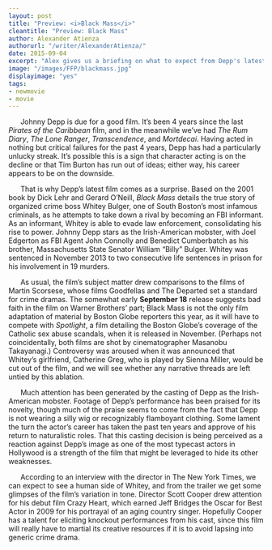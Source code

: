 ```yaml
---
layout: post
title: "Preview: <i>Black Mass</i>"
cleantitle: "Preview: Black Mass"
author: Alexander Atienza
authorurl: "/writer/AlexanderAtienza/"
date: 2015-09-04
excerpt: "Alex gives us a briefing on what to expect from Depp's latest"
image: "/images/FFP/blackmass.jpg"
displayimage: "yes"
tags: 
- newmovie
- movie
---
```


&nbsp;&nbsp;&nbsp;&nbsp;&nbsp;&nbsp;Johnny Depp is due for a good film. It’s been 4 years since the last *Pirates of the Caribbean* film, and in the meanwhile we’ve had *The Rum Diary*, *The Lone Ranger*, *Transcendence*, and *Mortdecai*. Having acted in nothing but critical failures for the past 4 years, Depp has had a particularly unlucky streak. It’s possible this is a sign that character acting is on the decline or that Tim Burton has run out of ideas; either way, his career appears to be on the downside.

&nbsp;&nbsp;&nbsp;&nbsp;&nbsp;&nbsp;That is why Depp’s latest film comes as a surprise. Based on the 2001 book by Dick Lehr and Gerard O’Neill, *Black Mass* details the true story of organized crime boss Whitey Bulger, one of South Boston’s most infamous criminals, as he attempts to take down a rival by becoming an FBI informant. As an informant, Whitey is able to evade law enforcement, consolidating his rise to power. Johnny Depp stars as the Irish-American mobster, with Joel Edgerton as FBI Agent John Connolly and Benedict Cumberbatch as his brother, Massachusetts State Senator William “Billy” Bulger. Whitey was sentenced in November 2013 to two consecutive life sentences in prison for his involvement in 19 murders.

&nbsp;&nbsp;&nbsp;&nbsp;&nbsp;&nbsp;As usual, the film’s subject matter drew comparisons to the films of Martin Scorsese, whose films Goodfellas and The Departed set a standard for crime dramas. The somewhat early **September 18** release suggests bad faith in the film on Warner Brothers’ part; Black Mass is not the only film adaptation of material by Boston Globe reporters this year, as it will have to compete with *Spotlight*, a film detailing the Boston Globe’s coverage of the Catholic sex abuse scandals, when it is released in November. (Perhaps not coincidentally, both films are shot by cinematographer Masanobu Takayanagi.) Controversy was aroused when it was announced that Whitey’s girlfriend, Catherine Greg, who is played by Sienna Miller, would be cut out of the film, and we will see whether any narrative threads are left untied by this ablation.

&nbsp;&nbsp;&nbsp;&nbsp;&nbsp;&nbsp;Much attention has been generated by the casting of Depp as the Irish-American mobster. Footage of Depp’s performance has been praised for its novelty, though much of the praise seems to come from the fact that Depp is not wearing a silly wig or recognizably flamboyant clothing. Some lament the turn the actor’s career has taken the past ten years and approve of his return to naturalistic roles. That this casting decision is being perceived as a reaction against Depp’s image as one of the most typecast actors in Hollywood is a strength of the film that might be leveraged to hide its other weaknesses.

&nbsp;&nbsp;&nbsp;&nbsp;&nbsp;&nbsp;According to an interview with the director in The New York Times, we can expect to see a human side of Whitey, and from the trailer we get some glimpses of the film’s variation in tone. Director Scott Cooper drew attention for his debut film Crazy Heart, which earned Jeff Bridges the Oscar for Best Actor in 2009 for his portrayal of an aging country singer. Hopefully Cooper has a talent for eliciting knockout performances from his cast, since this film will really have to martial its creative resources if it is to avoid lapsing into generic crime drama.